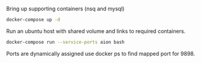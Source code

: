 Bring up supporting containers (nsq and mysql)

```bash
docker-compose up -d
```

Run an ubuntu host with shared volume and links to required containers.

```bash
docker-compose run --service-ports aion bash
```

Ports are dynamically assigned use docker ps to find mapped port for 9898.
